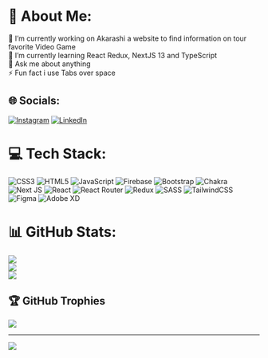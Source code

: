 # 💫 About Me:
🔭 I’m currently working on Akarashi a website to find information on tour favorite Video Game<br>🌱 I’m currently learning React Redux, NextJS 13 and TypeScript<br>💬 Ask me about anything<br>⚡ Fun fact i use Tabs over space


## 🌐 Socials:
[![Instagram](https://img.shields.io/badge/Instagram-%23E4405F.svg?logo=Instagram&logoColor=white)](https://instagram.com/ravaazl) [![LinkedIn](https://img.shields.io/badge/LinkedIn-%230077B5.svg?logo=linkedin&logoColor=white)](https://linkedin.com/in/ethaniel) 

# 💻 Tech Stack:
![CSS3](https://img.shields.io/badge/css3-%231572B6.svg?style=for-the-badge&logo=css3&logoColor=white) ![HTML5](https://img.shields.io/badge/html5-%23E34F26.svg?style=for-the-badge&logo=html5&logoColor=white) ![JavaScript](https://img.shields.io/badge/javascript-%23323330.svg?style=for-the-badge&logo=javascript&logoColor=%23F7DF1E) ![Firebase](https://img.shields.io/badge/firebase-%23039BE5.svg?style=for-the-badge&logo=firebase) ![Bootstrap](https://img.shields.io/badge/bootstrap-%23563D7C.svg?style=for-the-badge&logo=bootstrap&logoColor=white) ![Chakra](https://img.shields.io/badge/chakra-%234ED1C5.svg?style=for-the-badge&logo=chakraui&logoColor=white) ![Next JS](https://img.shields.io/badge/Next-black?style=for-the-badge&logo=next.js&logoColor=white) ![React](https://img.shields.io/badge/react-%2320232a.svg?style=for-the-badge&logo=react&logoColor=%2361DAFB) ![React Router](https://img.shields.io/badge/React_Router-CA4245?style=for-the-badge&logo=react-router&logoColor=white) ![Redux](https://img.shields.io/badge/redux-%23593d88.svg?style=for-the-badge&logo=redux&logoColor=white) ![SASS](https://img.shields.io/badge/SASS-hotpink.svg?style=for-the-badge&logo=SASS&logoColor=white) ![TailwindCSS](https://img.shields.io/badge/tailwindcss-%2338B2AC.svg?style=for-the-badge&logo=tailwind-css&logoColor=white) 	![Figma](https://img.shields.io/badge/figma-%23F24E1E.svg?style=for-the-badge&logo=figma&logoColor=white) ![Adobe XD](https://img.shields.io/badge/Adobe%20XD-470137?style=for-the-badge&logo=Adobe%20XD&logoColor=#FF61F6)
# 📊 GitHub Stats:
![](https://github-readme-stats.vercel.app/api?username=Ethaniel-Ravanello&theme=nightowl&hide_border=false&include_all_commits=true&count_private=true)<br/>
![](https://github-readme-streak-stats.herokuapp.com/?user=Ethaniel-Ravanello&theme=nightowl&hide_border=false)<br/>
![](https://github-readme-stats.vercel.app/api/top-langs/?username=Ethaniel-Ravanello&theme=nightowl&hide_border=false&include_all_commits=true&count_private=true&layout=compact)

## 🏆 GitHub Trophies
![](https://github-profile-trophy.vercel.app/?username=Ethaniel-Ravanello&theme=radical&no-frame=false&no-bg=true&margin-w=4)

---
[![](https://visitcount.itsvg.in/api?id=Ethaniel-Ravanello&icon=2&color=6)](https://visitcount.itsvg.in)

<!-- Proudly created with GPRM ( https://gprm.itsvg.in ) -->
